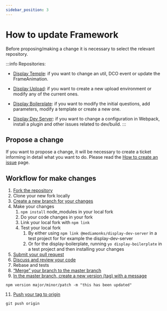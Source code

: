 ```yaml
---
sidebar_position: 3
---
```


# How to update Framework

Before proposing/making a change it is necessary to select the relevant repository.


:::info Repositories:
- [Display Temple](https://github.com/mediamonks/display-temple): if you want to change an util, DCO event or update the FrameAnimation.

- [Display Upload](https://github.com/mediamonks/display-upload): if you want to create a new upload environment or modify any of the current ones.

- [Display Boilerplate](https://github.com/mediamonks/generator-display-boilerplate): if you want to modify the initial questions, add parameters, modify a template or create a new one.

- [Display Dev Server](https://github.com/mediamonks/display-dev-server): if you want to change a configuration in Webpack, install a plugin and other issues related to dev/build.
:::

## Propose a change

If you want to propose a change, it will be necessary to create a ticket informing in detail what you want to do. Please read the [How to create an issue](contributing/create-issue.md) page.

## Workflow for make changes

1. [Fork the repository](https://docs.github.com/en/pull-requests/collaborating-with-pull-requests/proposing-changes-to-your-work-with-pull-requests/creating-a-pull-request-from-a-fork)
2. Clone your new fork locally
3. [Create a new branch for your changes](https://docs.github.com/en/pull-requests/collaborating-with-pull-requests/proposing-changes-to-your-work-with-pull-requests/creating-and-deleting-branches-within-your-repository)
4. Make your changes
   1. ```npm install``` node_modules in your local fork
   2. Do your code changes in your fork
   3. Link your local fork with ```npm link```
   4. Test your local fork
      1. By either using ```npm link @mediamonks/display-dev-server``` in a test project for for example the display-dev-server
      2. Or for the display-boilerplate, running ```yo display-boilerplate``` in a test project and then installing your changes
5. [Submit your pull request](https://docs.github.com/en/pull-requests/collaborating-with-pull-requests/proposing-changes-to-your-work-with-pull-requests/creating-a-pull-request#changing-the-branch-range-and-destination-repository)
6. [Discuss and review your code](https://docs.github.com/en/pull-requests/collaborating-with-pull-requests/reviewing-changes-in-pull-requests/about-pull-request-reviews)
7. Rebase and tests
8. [“Merge” your branch to the master branch](https://docs.github.com/en/pull-requests/collaborating-with-pull-requests/incorporating-changes-from-a-pull-request/merging-a-pull-request)
9. [In the master branch, create a new version (tag) with a message](https://docs.npmjs.com/cli/v8/commands/npm-version)
```terminal
npm version major/minor/patch -m "this has been updated"
```
11. [Push your tag to origin](https://docs.github.com/en/get-started/using-git/pushing-commits-to-a-remote-repository)
```terminal
git push origin
```